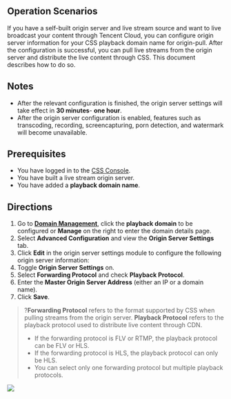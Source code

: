 ## Operation Scenarios

If you have a self-built origin server and live stream source and want to live broadcast your content through Tencent Cloud, you can configure origin server information for your CSS playback domain name for origin-pull. After the configuration is successful, you can pull live streams from the origin server and distribute the live content through CSS. This document describes how to do so.

## Notes
- After the relevant configuration is finished, the origin server settings will take effect in **30 minutes**- **one hour**.
- After the origin server configuration is enabled, features such as transcoding, recording, screencapturing, porn detection, and watermark will become unavailable.

## Prerequisites
- You have logged in to the [CSS Console](https://console.cloud.tencent.com/live).
- You have built a live stream origin server.
- You have added a **playback domain name**.

## Directions
1. Go to **[Domain Management](https://console.cloud.tencent.com/live/domainmanage)**, click the **playback domain** to be configured or **Manage** on the right to enter the domain details page.
2. Select **Advanced Configuration** and view the **Origin Server Settings** tab.
3. Click **Edit** in the origin server settings module to configure the following origin server information:
 1. Toggle **Origin Server Settings** on.
 2. Select **Forwarding Protocol** and check **Playback Protocol**.
 3. Enter the **Master Origin Server Address** (either an IP or a domain name).
 4. Click **Save**.

>?**Forwarding Protocol** refers to the format supported by CSS when pulling streams from the origin server. **Playback Protocol** refers to the playback protocol used to distribute live content through CDN.
>- If the forwarding protocol is FLV or RTMP, the playback protocol can be FLV or HLS.
>- If the forwarding protocol is HLS, the playback protocol can only be HLS.
>- You can select only one forwarding protocol but multiple playback protocols.



![](https://main.qcloudimg.com/raw/aad1f61836b32b01822f945f8afa241e.png)

